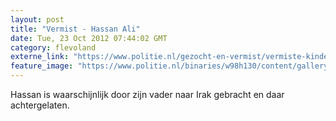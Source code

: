 ```yaml
---
layout: post
title: "Vermist - Hassan Ali"
date: Tue, 23 Oct 2012 07:44:02 GMT
category: flevoland
externe_link: "https://www.politie.nl/gezocht-en-vermist/vermiste-kinderen/2005/april/hassan-ali.html"
feature_image: "https://www.politie.nl/binaries/w98h130/content/gallery/politie/vermist/vermiste-kinderen/2005/april/hassan-ali.jpg"
---
```


Hassan is waarschijnlijk door zijn vader naar Irak gebracht en daar achtergelaten.
